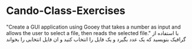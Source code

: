 # Cando-Class-Exercises
"Create a GUI application using Gooey that takes a number as input and allows the user to select a file, then reads the selected file."
با استفاده از گرافیک بنویسید که یک عدد بگیرد و یک فایل را انتخاب کنید و ان فایل انتخابی را بخواند
